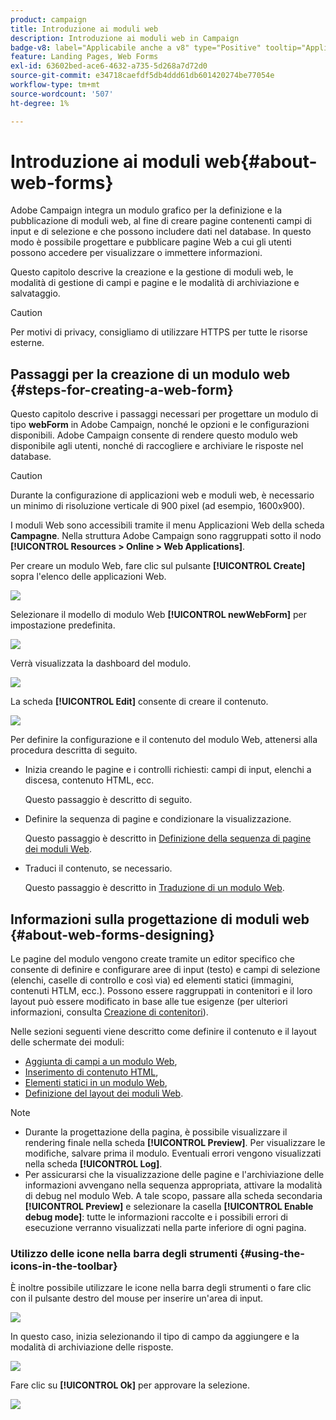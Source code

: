 ```yaml
---
product: campaign
title: Introduzione ai moduli web
description: Introduzione ai moduli web in Campaign
badge-v8: label="Applicabile anche a v8" type="Positive" tooltip="Applicabile anche a Campaign v8"
feature: Landing Pages, Web Forms
exl-id: 63602bed-ace6-4632-a735-5d268a7d72d0
source-git-commit: e34718caefdf5db4ddd61db601420274be77054e
workflow-type: tm+mt
source-wordcount: '507'
ht-degree: 1%

---
```


# Introduzione ai moduli web{#about-web-forms}



Adobe Campaign integra un modulo grafico per la definizione e la pubblicazione di moduli web, al fine di creare pagine contenenti campi di input e di selezione e che possono includere dati nel database. In questo modo è possibile progettare e pubblicare pagine Web a cui gli utenti possono accedere per visualizzare o immettere informazioni.

Questo capitolo descrive la creazione e la gestione di moduli web, le modalità di gestione di campi e pagine e le modalità di archiviazione e salvataggio.

>[!CAUTION]
>
>Per motivi di privacy, consigliamo di utilizzare HTTPS per tutte le risorse esterne.

## Passaggi per la creazione di un modulo web {#steps-for-creating-a-web-form}

Questo capitolo descrive i passaggi necessari per progettare un modulo di tipo **webForm** in Adobe Campaign, nonché le opzioni e le configurazioni disponibili. Adobe Campaign consente di rendere questo modulo web disponibile agli utenti, nonché di raccogliere e archiviare le risposte nel database.

>[!CAUTION]
>
>Durante la configurazione di applicazioni web e moduli web, è necessario un minimo di risoluzione verticale di 900 pixel (ad esempio, 1600x900).

I moduli Web sono accessibili tramite il menu Applicazioni Web della scheda **Campagne**. Nella struttura Adobe Campaign sono raggruppati sotto il nodo **[!UICONTROL Resources > Online > Web Applications]**.

Per creare un modulo Web, fare clic sul pulsante **[!UICONTROL Create]** sopra l&#39;elenco delle applicazioni Web.

![](assets/webapp_create_new.png)

Selezionare il modello di modulo Web **[!UICONTROL newWebForm]** per impostazione predefinita.

![](assets/s_ncs_admin_survey_select_template.png)

Verrà visualizzata la dashboard del modulo.

![](assets/webapp_empty_dashboard.png)

La scheda **[!UICONTROL Edit]** consente di creare il contenuto.

![](assets/webapp_edit_tab.png)

Per definire la configurazione e il contenuto del modulo Web, attenersi alla procedura descritta di seguito.

* Inizia creando le pagine e i controlli richiesti: campi di input, elenchi a discesa, contenuto HTML, ecc.

  Questo passaggio è descritto di seguito.

* Definire la sequenza di pagine e condizionare la visualizzazione.

  Questo passaggio è descritto in [Definizione della sequenza di pagine dei moduli Web](defining-web-forms-page-sequencing.md).

* Traduci il contenuto, se necessario.

  Questo passaggio è descritto in [Traduzione di un modulo Web](translating-a-web-form.md).

## Informazioni sulla progettazione di moduli web {#about-web-forms-designing}

Le pagine del modulo vengono create tramite un editor specifico che consente di definire e configurare aree di input (testo) e campi di selezione (elenchi, caselle di controllo e così via) ed elementi statici (immagini, contenuti HTLM, ecc.). Possono essere raggruppati in contenitori e il loro layout può essere modificato in base alle tue esigenze (per ulteriori informazioni, consulta [Creazione di contenitori](defining-web-forms-layout.md#creating-containers)).

Nelle sezioni seguenti viene descritto come definire il contenuto e il layout delle schermate dei moduli:

* [Aggiunta di campi a un modulo Web](adding-fields-to-a-web-form.md),
* [Inserimento di contenuto HTML](static-elements-in-a-web-form.md#inserting-html-content),
* [Elementi statici in un modulo Web](static-elements-in-a-web-form.md),
* [Definizione del layout dei moduli Web](defining-web-forms-layout.md).

>[!NOTE]
>
>* Durante la progettazione della pagina, è possibile visualizzare il rendering finale nella scheda **[!UICONTROL Preview]**. Per visualizzare le modifiche, salvare prima il modulo. Eventuali errori vengono visualizzati nella scheda **[!UICONTROL Log]**.
>* Per assicurarsi che la visualizzazione delle pagine e l&#39;archiviazione delle informazioni avvengano nella sequenza appropriata, attivare la modalità di debug nel modulo Web. A tale scopo, passare alla scheda secondaria **[!UICONTROL Preview]** e selezionare la casella **[!UICONTROL Enable debug mode]**: tutte le informazioni raccolte e i possibili errori di esecuzione verranno visualizzati nella parte inferiore di ogni pagina.
>

### Utilizzo delle icone nella barra degli strumenti {#using-the-icons-in-the-toolbar}

È inoltre possibile utilizzare le icone nella barra degli strumenti o fare clic con il pulsante destro del mouse per inserire un&#39;area di input.

![](assets/s_ncs_admin_webform_add_selection.png)

In questo caso, inizia selezionando il tipo di campo da aggiungere e la modalità di archiviazione delle risposte.

![](assets/s_ncs_admin_webform_select_storage.png)

Fare clic su **[!UICONTROL Ok]** per approvare la selezione.

![](assets/s_ncs_admin_webform_confirm_storage.png)
